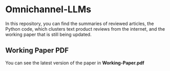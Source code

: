 # Omnichannel-LLMs
In this repository, you can find the summaries of reviewed articles, the Python code, which clusters text product reviews from the internet, and the working paper that is still being updated.

## Working Paper PDF
You can see the latest version of the paper in **Working-Paper.pdf**
